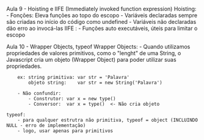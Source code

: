 Aula 9 - Hoisting e IIFE (Immediately invoked function expression) 
    Hoisting: 
        - Fonções: Eleva funções ao topo do escopo 
        - Variáveis declaradas sempre são criadas no início do código como undefined
        - Variáveis não declaradas dão erro ao invocá-las
    IIFE :
        - Funções auto executáveis, úteis para limitar o escopo

Aula 10 - Wrapper Objects, typeof
    Wrapper Objects:
        - Quando utilizamos propriedades de valores primitivos, como o "lenght" de uma String, o Javascript 
        cria um objeto (Wrapper Object) para poder utilizar suas propriedades.

        ex: string primitiva: var str = 'Palavra' 
            objeto string:    var str = new String('Palavra')

        - Não confundir:
            - Construtor: var x = new type() 
            - Conversor:  var x = type()  <- Não cria objeto

    typeof:
        - para qualquer estrutra não primitiva, typeof = object (INCLUINDO NULL - erro de implementação)
        - logo, usar apenas para primitivos 
